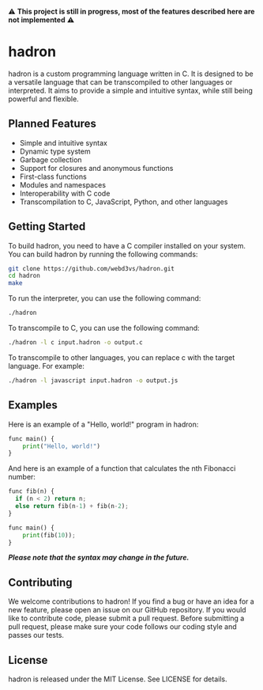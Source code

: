 :warning: **This project is still in progress, most of the features described here are not implemented** :warning:

# hadron

hadron is a custom programming language written in C. It is designed to be a versatile language that can be transcompiled to other languages or interpreted. It aims to provide a simple and intuitive syntax, while still being powerful and flexible.

## Planned Features
 - Simple and intuitive syntax
 - Dynamic type system
 - Garbage collection
 - Support for closures and anonymous functions
 - First-class functions
 - Modules and namespaces
 - Interoperability with C code
 - Transcompilation to C, JavaScript, Python, and other languages

## Getting Started

To build hadron, you need to have a C compiler installed on your system. You can build hadron by running the following commands:

```sh
git clone https://github.com/webd3vs/hadron.git
cd hadron
make
```

To run the interpreter, you can use the following command:

```sh
./hadron
```

To transcompile to C, you can use the following command:

```sh
./hadron -l c input.hadron -o output.c
```

To transcompile to other languages, you can replace c with the target language. For example:
```sh
./hadron -l javascript input.hadron -o output.js
```
## Examples

Here is an example of a "Hello, world!" program in hadron:

```py
func main() {
	print("Hello, world!")
}
```

And here is an example of a function that calculates the nth Fibonacci number:

```py
func fib(n) {
  if (n < 2) return n;
  else return fib(n-1) + fib(n-2);
}

func main() {
	print(fib(10));
}
```
**_Please note that the syntax may change in the future._**

## Contributing

We welcome contributions to hadron! If you find a bug or have an idea for a new feature, please open an issue on our GitHub repository. If you would like to contribute code, please submit a pull request. Before submitting a pull request, please make sure your code follows our coding style and passes our tests.

## License

hadron is released under the MIT License. See LICENSE for details.
